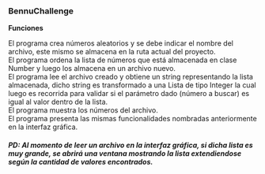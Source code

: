 ### BennuChallenge
**Funciones**

El programa crea números aleatorios y se debe indicar el nombre del archivo, este mismo se almacena en la ruta actual del proyecto.<br/>
El programa ordena la lista de números que está almacenada en clase Number y luego los almacena en un archivo nuevo.<br/>
El programa lee el archivo creado y obtiene un string representando la lista almacenada, dicho string es transformado a una Lista de tipo Integer la cual luego es recorrida para validar si el parámetro dado (número a buscar) es igual al valor dentro de la lista.<br/>
El programa muestra los números del archivo.<br/>
El programa presenta las mismas funcionalidades nombradas anteriormente en la interfaz gráfica.<br/>
##### **PD: Al momento de leer un archivo en la interfaz gráfica, si dicha lista es muy grande, se abrirá una ventana mostrando la lista extendiendose según la cantidad de valores encontrados.**<br/>

